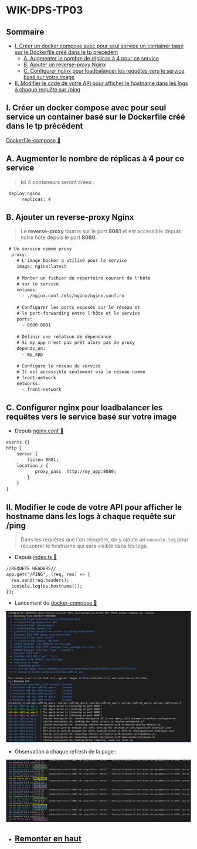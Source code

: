 # WIK-DPS-TP03

## Sommaire

- [I. Créer un docker compose avec pour seul service un container basé sur le Dockerfile créé dans le tp précédent](#i-créer-un-docker-compose-avec-pour-seul-service-un-container-basé-sur-le-dockerfile-créé-dans-le-tp-précédent)
  - [ A. Augmenter le nombre de réplicas à 4 pour ce service](#a-augmenter-le-nombre-de-réplicas-à-4-pour-ce-service)
  - [B. Ajouter un reverse-proxy Nginx](#b-ajouter-un-reverse-proxy-nginx)
  - [C. Configurer nginx pour loadbalancer les requêtes vers le service basé sur votre image](#c-configurer-nginx-pour-loadbalancer-les-requêtes-vers-le-service-basé-sur-votre-image)
- [II. Modifier le code de votre API pour afficher le hostname dans les logs à chaque requête sur /ping](#ii-modifier-le-code-de-votre-api-pour-afficher-le-hostname-dans-les-logs-à-chaque-requête-sur-ping)

## I. Créer un docker compose avec pour seul service un container basé sur le Dockerfile créé dans le tp précédent

[Dockerfile-compose 📄](./docker-compose.yaml)

## A. Augmenter le nombre de réplicas à 4 pour ce service

> Ici 4 conteneurs seront crées :

```
 deploy:nginx
      replicas: 4
```

## B. Ajouter un reverse-proxy Nginx

> Le **reverse-proxy** tourne sur le port **8081** et est accessible depuis notre hôte depuis le port **8080**.

```
 # Un service nommé proxy
  proxy:
    # L'image Docker a utilisé pour le service
    image: nginx:latest

    # Monter un fichier du répertoire courant de l'hôte
    # sur le service
    volumes:
      - ./nginx.conf:/etc/nginx/nginx.conf:ro

    # Configurer les ports exposés sur le réseau et
    # le port-forwarding entre l'hôte et le service
    ports:
      - 8080:8081

    # Définir une relation de dépendance
    # Si my_app n'est pas prêt alors pas de proxy
    depends_on:
      - my_app

    # Configure le réseau du service
    # Il est accessible seulement via le réseau nommé
    # front-network
    networks:
      - front-network
```

## C. Configurer nginx pour loadbalancer les requêtes vers le service basé sur votre image

- Depuis [nginx.conf 📄](./nginx.conf)

```
events {}
http {
    server {
        listen 8081;
    location / {
           proxy_pass  http://my_app:8080;
        }
    }
}
```

## II. Modifier le code de votre API pour afficher le hostname dans les logs à chaque requête sur /ping

> Dans les requêtes que l'on récupère, on y ajoute un `console.log` pour récupérer le hostname qui sera visible dans les logs.

- Depuis [index.ts 📄](./src/index.ts)

```
//REQUETE HEADERS//
app.get("/PING", (req, res) => {
  res.send(req.headers);
  console.log(os.hostname());
});
```

- Lancement du [docker-compose 📄](./docker-compose.yaml)

![](./livrables/compose_up.png)

- Observation à chaque refresh de la page :

![](./livrables/refresh.png)

- ## [Remonter en haut](#sommaire)
